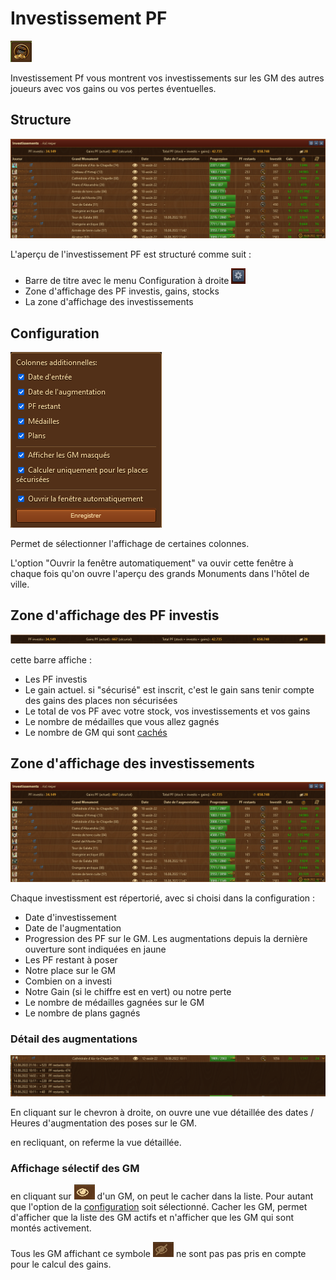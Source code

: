 # Investissement PF

![Îcone](./.images/icon_001.png)

Investissement Pf vous montrent vos investissements sur les GM des autres joueurs avec vos gains ou vos pertes éventuelles.

## Structure

![Structure](./.images/structure.png)

L'aperçu de l'investissement PF est structuré comme suit :

* Barre de titre avec le menu Configuration à droite ![](./.images/Icon_param.png)
* Zone d'affichage des PF investis, gains, stocks
* La zone d'affichage des investissements


## <a name="Configuration"></a>Configuration

![Configuration](./.images/parametre.png)

Permet de sélectionner l'affichage de certaines colonnes.

L'option "Ouvrir la fenêtre automatiquement" va ouvir cette fenêtre à chaque fois qu'on ouvre l'aperçu des grands Monuments dans l'hôtel de ville.

## Zone d'affichage des PF investis

![Info des investissements](./.images/zone_affichage.PNG)

cette barre affiche :

* Les PF investis
* Le gain actuel. si "sécurisé" est inscrit, c'est le gain sans tenir compte des gains des places non sécurisées
* Le total de vos PF avec votre stock, vos investissements et vos gains
* Le nombre de médailles que vous allez gagnés
* Le nombre de GM qui sont [cachés](#cache)


## Zone d'affichage des investissements

![Zone d'affichage](./.images/structure.png)

Chaque investissment est répertorié, avec si choisi dans la configuration :

* Date d'investissement
* Date de l'augmentation
* Progression des PF sur le GM. Les augmentations depuis la dernière ouverture sont indiquées en jaune
* Les PF restant à poser
* Notre place sur le GM
* Combien on a investi
* Notre Gain (si le chiffre est en vert) ou notre perte
* Le nombre de médailles gagnées sur le GM
* Le nombre de plans gagnés


### Détail des augmentations

![Détail des augmentations](./.images/detail.png)

En cliquant sur le chevron à droite, on ouvre une vue détaillée des dates / Heures d'augmentation des poses sur le GM.

en recliquant, on referme la vue détaillée.

### <a name="cache"></a>Affichage sélectif des GM

en cliquant sur ![](./.images/visible.png) d'un GM, on peut le cacher dans la liste. Pour autant que l'option de la [configuration](#Configuration) soit sélectionné. Cacher les GM, permet d'afficher que la liste des GM actifs et n'afficher que les GM qui sont montés activement.

Tous les GM affichant ce symbole ![](./.images/invisible.png) ne sont pas pas pris en compte pour le calcul des gains.